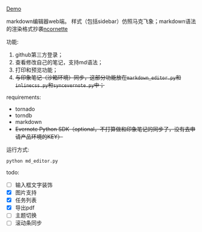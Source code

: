 [Demo](http://59.110.139.171:9876/)

markdown编辑器web端。
样式（包括sidebar）仿照马克飞象；markdown语法的渲染格式抄袭[ncornette](https://github.com/ncornette/Python-Markdown-Editor.git )

功能:

1. github第三方登录；
2. 查看修改自己的笔记，支持md语法；
3. 打印和预览功能；
4. ~~与印象笔记（沙箱环境）同步，这部分功能放在`markdown_editor.py`和`inlinecss.py`和`syncevernote.py`中；~~

requirements:
- tornado
- torndb
- markdown
- ~~Evernote Python SDK（optional，不打算做和印象笔记的同步了，没有去申请产品环境的KEY）~~

运行方式:

`python md_editor.py`

todo:
- [ ] 输入框文字装饰
- [x] 图片支持
- [x] 任务列表
- [x] 导出pdf
- [ ] 主题切换
- [ ] 滚动条同步
